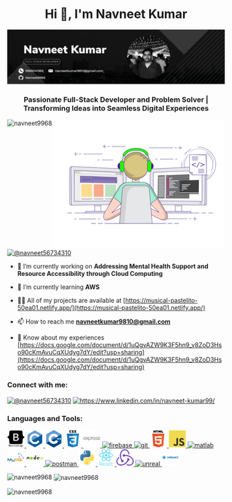 <h1 align="center">Hi 👋, I'm Navneet Kumar</h1>
<div align="center"><img src="https://raw.githubusercontent.com/Navneet9968/Navneet9968/main/navneetBanner.jpg"></div>
<h3 align="center">Passionate Full-Stack Developer and Problem Solver | Transforming Ideas into Seamless Digital Experiences</h3>
<img align="right" alt="Coding" width="400" src="https://raw.githubusercontent.com/devSouvik/devSouvik/master/gif3.gif">

<p align="left"> <img src="https://komarev.com/ghpvc/?username=navneet9968&label=Profile%20views&color=0e75b6&style=flat" alt="navneet9968" /> </p>

<p align="left"> <a href="https://twitter.com/@navneet56734310" target="blank"><img src="https://img.shields.io/twitter/follow/@navneet56734310?logo=twitter&style=for-the-badge" alt="@navneet56734310" /></a> </p>

- 🔭 I’m currently working on **Addressing Mental Health Support and Resource Accessibility through Cloud Computing**

- 🌱 I’m currently learning **AWS**

- 👨‍💻 All of my projects are available at [https://musical-pastelito-50ea01.netlify.app/](https://musical-pastelito-50ea01.netlify.app/)

- 📫 How to reach me **navneetkumar9810@gmail.com**

- 📄 Know about my experiences [https://docs.google.com/document/d/1uQgvAZW9K3F5hn9_v8ZoD3Hso90cKmAvuCqXUdyg7dY/edit?usp=sharing](https://docs.google.com/document/d/1uQgvAZW9K3F5hn9_v8ZoD3Hso90cKmAvuCqXUdyg7dY/edit?usp=sharing)

<h3 align="left">Connect with me:</h3>
<p align="left">
<a href="https://twitter.com/@navneet56734310" target="blank"><img align="center" src="https://raw.githubusercontent.com/rahuldkjain/github-profile-readme-generator/master/src/images/icons/Social/twitter.svg" alt="@navneet56734310" height="30" width="40" /></a>
<a href="https://linkedin.com/in/https://www.linkedin.com/in/navneet-kumar99/" target="blank"><img align="center" src="https://raw.githubusercontent.com/rahuldkjain/github-profile-readme-generator/master/src/images/icons/Social/linked-in-alt.svg" alt="https://www.linkedin.com/in/navneet-kumar99/" height="30" width="40" /></a>

</p>

<h3 align="left">Languages and Tools:</h3>
<p align="left"> <a href="https://getbootstrap.com" target="_blank" rel="noreferrer"> <img src="https://raw.githubusercontent.com/devicons/devicon/master/icons/bootstrap/bootstrap-plain-wordmark.svg" alt="bootstrap" width="40" height="40"/> </a> <a href="https://www.cprogramming.com/" target="_blank" rel="noreferrer"> <img src="https://raw.githubusercontent.com/devicons/devicon/master/icons/c/c-original.svg" alt="c" width="40" height="40"/> </a> <a href="https://www.w3schools.com/cpp/" target="_blank" rel="noreferrer"> <img src="https://raw.githubusercontent.com/devicons/devicon/master/icons/cplusplus/cplusplus-original.svg" alt="cplusplus" width="40" height="40"/> </a> <a href="https://www.w3schools.com/css/" target="_blank" rel="noreferrer"> <img src="https://raw.githubusercontent.com/devicons/devicon/master/icons/css3/css3-original-wordmark.svg" alt="css3" width="40" height="40"/> </a> <a href="https://expressjs.com" target="_blank" rel="noreferrer"> <img src="https://raw.githubusercontent.com/devicons/devicon/master/icons/express/express-original-wordmark.svg" alt="express" width="40" height="40"/> </a> <a href="https://firebase.google.com/" target="_blank" rel="noreferrer"> <img src="https://www.vectorlogo.zone/logos/firebase/firebase-icon.svg" alt="firebase" width="40" height="40"/> </a> <a href="https://git-scm.com/" target="_blank" rel="noreferrer"> <img src="https://www.vectorlogo.zone/logos/git-scm/git-scm-icon.svg" alt="git" width="40" height="40"/> </a> <a href="https://www.w3.org/html/" target="_blank" rel="noreferrer"> <img src="https://raw.githubusercontent.com/devicons/devicon/master/icons/html5/html5-original-wordmark.svg" alt="html5" width="40" height="40"/> </a> <a href="https://developer.mozilla.org/en-US/docs/Web/JavaScript" target="_blank" rel="noreferrer"> <img src="https://raw.githubusercontent.com/devicons/devicon/master/icons/javascript/javascript-original.svg" alt="javascript" width="40" height="40"/> </a> <a href="https://www.mathworks.com/" target="_blank" rel="noreferrer"> <img src="https://upload.wikimedia.org/wikipedia/commons/2/21/Matlab_Logo.png" alt="matlab" width="40" height="40"/> </a> <a href="https://www.mysql.com/" target="_blank" rel="noreferrer"> <img src="https://raw.githubusercontent.com/devicons/devicon/master/icons/mysql/mysql-original-wordmark.svg" alt="mysql" width="40" height="40"/> </a> <a href="https://nodejs.org" target="_blank" rel="noreferrer"> <img src="https://raw.githubusercontent.com/devicons/devicon/master/icons/nodejs/nodejs-original-wordmark.svg" alt="nodejs" width="40" height="40"/> </a> <a href="https://postman.com" target="_blank" rel="noreferrer"> <img src="https://www.vectorlogo.zone/logos/getpostman/getpostman-icon.svg" alt="postman" width="40" height="40"/> </a> <a href="https://www.python.org" target="_blank" rel="noreferrer"> <img src="https://raw.githubusercontent.com/devicons/devicon/master/icons/python/python-original.svg" alt="python" width="40" height="40"/> </a> <a href="https://reactjs.org/" target="_blank" rel="noreferrer"> <img src="https://raw.githubusercontent.com/devicons/devicon/master/icons/react/react-original-wordmark.svg" alt="react" width="40" height="40"/> </a> <a href="https://redux.js.org" target="_blank" rel="noreferrer"> <img src="https://raw.githubusercontent.com/devicons/devicon/master/icons/redux/redux-original.svg" alt="redux" width="40" height="40"/> </a> <a href="https://unrealengine.com/" target="_blank" rel="noreferrer"> <img src="https://raw.githubusercontent.com/kenangundogan/fontisto/036b7eca71aab1bef8e6a0518f7329f13ed62f6b/icons/svg/brand/unreal-engine.svg" alt="unreal" width="40" height="40"/> </a> <a href="https://webpack.js.org" target="_blank" rel="noreferrer"> <img src="https://raw.githubusercontent.com/devicons/devicon/d00d0969292a6569d45b06d3f350f463a0107b0d/icons/webpack/webpack-original-wordmark.svg" alt="webpack" width="40" height="40"/> </a> </p>

<p><img align="left" src="https://github-readme-stats.vercel.app/api/top-langs?username=navneet9968&show_icons=true&locale=en&layout=compact" alt="navneet9968" /></p>

<p>&nbsp;<img align="center" src="https://github-readme-stats.vercel.app/api?username=navneet9968&show_icons=true&locale=en" alt="navneet9968" /></p>

<p><img align="center" src="https://github-readme-streak-stats.herokuapp.com/?user=navneet9968&" alt="navneet9968" /></p>
